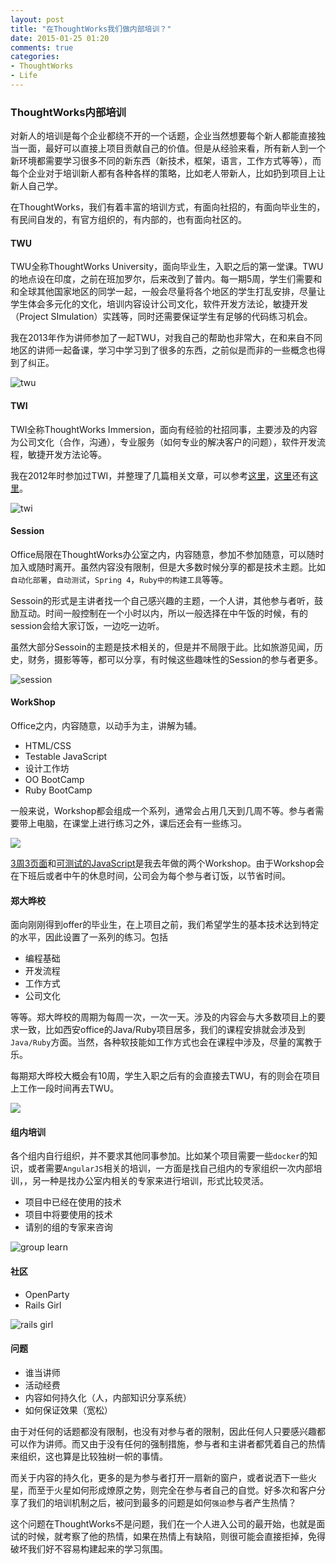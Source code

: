 ```yaml
---
layout: post
title: "在ThoughtWorks我们做内部培训？"
date: 2015-01-25 01:20
comments: true
categories: 
- ThoughtWorks
- Life
---
```

### ThoughtWorks内部培训

对新人的培训是每个企业都绕不开的一个话题，企业当然想要每个新人都能直接独当一面，最好可以直接上项目贡献自己的价值。但是从经验来看，所有新人到一个新环境都需要学习很多不同的新东西（新技术，框架，语言，工作方式等等），而每个企业对于培训新人都有各种各样的策略，比如老人带新人，比如扔到项目上让新人自己学。

在ThoughtWorks，我们有着丰富的培训方式，有面向社招的，有面向毕业生的，有民间自发的，有官方组织的，有内部的，也有面向社区的。

#### TWU

TWU全称ThoughtWorks University，面向毕业生，入职之后的第一堂课。TWU的地点设在印度，之前在班加罗尔，后来改到了普内。每一期5周，学生们需要和和全球其他国家地区的同学一起，一般会尽量将各个地区的学生打乱安排，尽量让学生体会多元化的文化，培训内容设计公司文化，软件开发方法论，敏捷开发（Project SImulation）实践等，同时还需要保证学生有足够的代码练习机会。

我在2013年作为讲师参加了一起TWU，对我自己的帮助也非常大，在和来自不同地区的讲师一起备课，学习中学习到了很多的东西，之前似是而非的一些概念也得到了纠正。

![twu](/images/2015/02/twu33-resized.png)

#### TWI

TWI全称ThoughtWorks Immersion，面向有经验的社招同事，主要涉及的内容为公司文化（合作，沟通），专业服务（如何专业的解决客户的问题），软件开发流程，敏捷开发方法论等。

我在2012年时参加过TWI，并整理了几篇相关文章，可以参考[这里](http://icodeit.org/2012/08/thoughtworks-immersion-day-1/)，[这里](http://icodeit.org/2012/08/thoughtworks-immersion-day-2/)还有[这里](http://icodeit.org/2012/08/thoughtworks-immersion-day-3/)。

![twi](/images/2015/01/twi-resized.png)

#### Session

Office局限在ThoughtWorks办公室之内，内容随意，参加不参加随意，可以随时加入或随时离开。虽然内容没有限制，但是大多数时候分享的都是技术主题。比如`自动化部署`，`自动测试`，`Spring 4`，`Ruby中的构建工具`等等。

Sessoin的形式是主讲者找一个自己感兴趣的主题，一个人讲，其他参与者听，鼓励互动。时间一般控制在一个小时以内，所以一般选择在中午饭的时候，有的session会给大家订饭，一边吃一边听。

虽然大部分Sessoin的主题是技术相关的，但是并不局限于此。比如旅游见闻，历史，财务，摄影等等，都可以分享，有时候这些趣味性的Session的参与者更多。

![session](/images/2015/01/session-resized.png)

#### WorkShop

Office之内，内容随意，以动手为主，讲解为辅。

- HTML/CSS
- Testable JavaScript
- 设计工作坊
- OO BootCamp
- Ruby BootCamp

一般来说，Workshop都会组成一个系列，通常会占用几天到几周不等。参与者需要带上电脑，在课堂上进行练习之外，课后还会有一些练习。

![](/images/2015/01/workshop-resized.png)

[3周3页面](http://icodeit.org/3-pages-in-3-weeks/)和[可测试的JavaScript](http://icodeit.org/lwweb/)是我去年做的两个Workshop。由于Workshop会在下班后或者中午的休息时间，公司会为每个参与者订饭，以节省时间。

#### 郑大晔校

面向刚刚得到offer的毕业生，在上项目之前，我们希望学生的基本技术达到特定的水平，因此设置了一系列的练习。包括

- 编程基础
- 开发流程
- 工作方式
- 公司文化

等等。郑大晔校的周期为每周一次，一次一天。涉及的内容会与大多数项目上的要求一致，比如西安office的Java/Ruby项目居多，我们的课程安排就会涉及到`Java/Ruby`方面。当然，各种软技能如工作方式也会在课程中涉及，尽量的寓教于乐。

每期郑大晔校大概会有10周，学生入职之后有的会直接去TWU，有的则会在项目上工作一段时间再去TWU。

![](/images/2015/01/zhengda-resized.png)

#### 组内培训

各个组内自行组织，并不要求其他同事参加。比如某个项目需要一些`docker`的知识，或者需要`AngularJS`相关的培训，一方面是找自己组内的专家组织一次内部培训，，另一种是找办公室内相关的专家来进行培训，形式比较灵活。

- 项目中已经在使用的技术
- 项目中将要使用的技术
- 请别的组的专家来咨询

![group learn](/images/2015/01/group-resized.png)

#### 社区

- OpenParty
- Rails Girl

![rails girl](/images/2015/02/rails-girl-session-resized.png)

#### 问题

- 谁当讲师
- 活动经费
- 内容如何持久化（人，内部知识分享系统）
- 如何保证效果（宽松）

由于对任何的话题都没有限制，也没有对参与者的限制，因此任何人只要感兴趣都可以作为讲师。而又由于没有任何的强制措施，参与者和主讲者都凭着自己的热情来组织，这也算是比较独树一帜的事情。

而关于内容的持久化，更多的是为参与者打开一扇新的窗户，或者说洒下一些火星，而至于火星如何形成燎原之势，则完全在参与者自己的自觉。好多次和客户分享了我们的培训机制之后，被问到最多的问题是如何`强迫`参与者产生热情？

这个问题在ThoughtWorks不是问题，我们在一个人进入公司的最开始，也就是面试的时候，就考察了他的热情，如果在热情上有缺陷，则很可能会直接拒掉，免得破坏我们好不容易构建起来的学习氛围。

